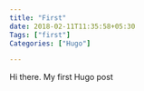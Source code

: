 ```yaml
---
title: "First"
date: 2018-02-11T11:35:58+05:30
Tags: ["first"]
Categories: ["Hugo"]

---
```


Hi there. My first Hugo post